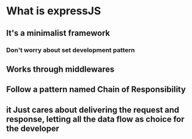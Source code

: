 # What is expressJS

## It's a minimalist framework

### Don't worry about set development pattern

## Works through middlewares

## Follow a pattern named Chain of Responsibility

## it Just cares about delivering the request and response, letting all the data flow as choice for the developer
